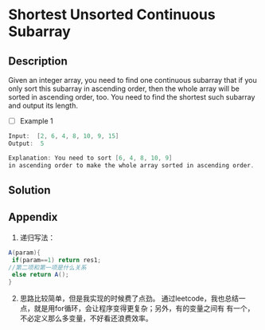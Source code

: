 # Shortest Unsorted Continuous Subarray
## Description
Given an integer array, you need to find one continuous subarray that if you only sort this subarray in ascending order, then the whole array will be sorted in ascending order, too.
You need to find the shortest such subarray and output its length.

 - [ ] Example 1


```java
Input:  [2, 6, 4, 8, 10, 9, 15]
Output:  5

```
```java
Explanation: You need to sort [6, 4, 8, 10, 9] 
in ascending order to make the whole array sorted in ascending order.
```


## Solution

## Appendix
 1. 递归写法：
 ```java
A(param){
  if(param==1) return res1;
//第二项和第一项是什么关系
  else return A();
}
 ```
2. 思路比较简单，但是我实现的时候费了点劲。
通过leetcode，我也总结一点，就是用for循环，会让程序变得更复杂；另外，有的变量之间有
有一个，不必定义那么多变量，不好看还浪费效率。
